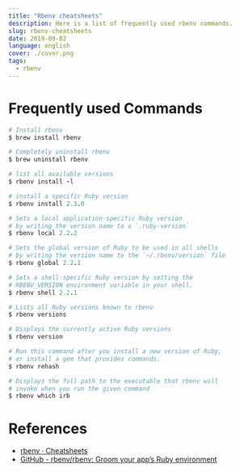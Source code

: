 ```yaml
---
title: "Rbenv cheatsheets"
description: Here is a list of frequently used rbenv commands.
slug: rbenv-cheatsheets
date: 2019-09-02
language: english
cover: ./cover.png
tags: 
  - rbenv
---
```

# Frequently used Commands 

```ruby
# Install rbenv
$ brew install rbenv

# Completely uninstall rbenv
$ brew uninstall rbenv

# list all available versions
$ rbenv install -l

# install a specific Ruby version
$ rbenv install 2.3.0

# Sets a local application-specific Ruby version
# by writing the version name to a `.ruby-version`
$ rbenv local 2.2.2

# Sets the global version of Ruby to be used in all shells
# by writing the version name to the `~/.rbenv/version` file
$ rbenv global 2.2.1

# Sets a shell-specific Ruby version by setting the
# RBENV_VERSION environment variable in your shell.
$ rbenv shell 2.2.1

# Lists all Ruby versions known to rbenv
$ rbenv versions

# Displays the currently active Ruby versions
$ rbenv version

# Run this command after you install a new version of Ruby,
# or install a gem that provides commands.
$ rbenv rehash

# Displays the full path to the executable that rbenv will
# invoke when you run the given command
$ rbenv which irb
```


# References

- [rbenv · Cheatsheets](https://karloespiritu.github.io/cheatsheets/rbenv/)
- [GitHub - rbenv/rbenv: Groom your app’s Ruby environment](https://github.com/rbenv/rbenv)

